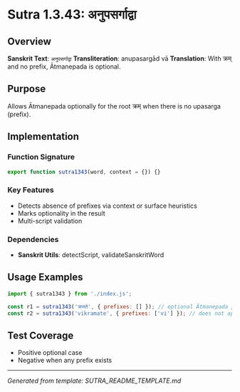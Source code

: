 # Sutra 1.3.43: अनुपसर्गाद्वा

## Overview

**Sanskrit Text**: `अनुपसर्गाद्वा`
**Transliteration**: anupasargād vā
**Translation**: With क्रम् and no prefix, Ātmanepada is optional.

## Purpose

Allows Ātmanepada optionally for the root क्रम् when there is no upasarga (prefix).

## Implementation

### Function Signature
```javascript
export function sutra1343(word, context = {}) {}
```

### Key Features
- Detects absence of prefixes via context or surface heuristics
- Marks optionality in the result
- Multi-script validation

### Dependencies
- **Sanskrit Utils**: detectScript, validateSanskritWord

## Usage Examples

```javascript
import { sutra1343 } from './index.js';

const r1 = sutra1343('क्रमते', { prefixes: [] }); // optional Ātmanepada permitted
const r2 = sutra1343('vikramate', { prefixes: ['vi'] }); // does not apply
```

## Test Coverage

- Positive optional case
- Negative when any prefix exists

---

*Generated from template: SUTRA_README_TEMPLATE.md*
